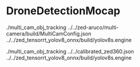 # DroneDetectionMocap

./multi_cam_obj_tracking ../../zed-aruco/multi-camera/build/MultiCamConfig.json ../../zed_tensorrt_yolov8_onnx/build/yolov8s.engine 

./multi_cam_obj_tracking ../../calibrated_zed360.json ../../zed_tensorrt_yolov8_onnx/build/yolov8s.engine 